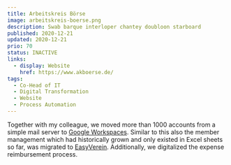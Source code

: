 ```yaml
---
title: Arbeitskreis Börse
image: arbeitskreis-boerse.png
description: Swab barque interloper chantey doubloon starboard
published: 2020-12-21
updated: 2020-12-21
prio: 70
status: INACTIVE
links:
  - display: Website
    href: https://www.akboerse.de/
tags:
  - Co-Head of IT
  - Digital Transformation
  - Website
  - Process Automation
---
```


Together with my colleague, we moved more than 1000 accounts from a simple mail server to [Google Workspaces](https://workspace.google.com/). Similar to this also the member management which had historically grown and only existed in Excel sheets so far, was migrated to [EasyVerein](https://easyverein.com/). Additionally, we digitalized the expense reimbursement process.
